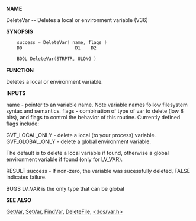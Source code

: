 
**NAME**

DeleteVar -- Deletes a local or environment variable (V36)

**SYNOPSIS**

```c
    success = DeleteVar( name, flags )
    D0                    D1    D2

    BOOL DeleteVar(STRPTR, ULONG )

```
**FUNCTION**

Deletes a local or environment variable.

**INPUTS**

name   - pointer to an variable name.  Note variable names follow
filesystem syntax and semantics.
flags  - combination of type of var to delete (low 8 bits), and
flags to control the behavior of this routine.  Currently
defined flags include:

GVF_LOCAL_ONLY  - delete a local (to your process) variable.
GVF_GLOBAL_ONLY - delete a global environment variable.

The default is to delete a local variable if found, otherwise
a global environment variable if found (only for LV_VAR).

RESULT
success - If non-zero, the variable was sucessfully deleted, FALSE
indicates failure.

BUGS
LV_VAR is the only type that can be global

**SEE ALSO**

[GetVar](GetVar), [SetVar](SetVar), [FindVar](FindVar), [DeleteFile](DeleteFile), [&#060;dos/var.h&#062;](_0073)
